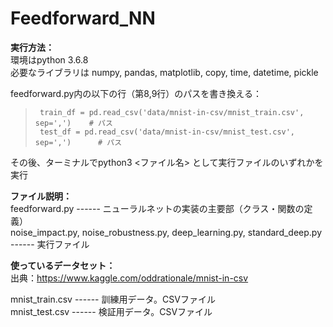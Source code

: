 # Feedforward_NN

<b>実行方法：</b><br>
環境はpython 3.6.8<br>
必要なライブラリは numpy, pandas, matplotlib, copy, time, datetime, pickle

feedforward.py内の以下の行（第8,9行）のパスを書き換える：

>      train_df = pd.read_csv('data/mnist-in-csv/mnist_train.csv', sep=',')    # パス
>      test_df = pd.read_csv('data/mnist-in-csv/mnist_test.csv', sep=',')      # パス

その後、ターミナルでpython3 <ファイル名> として実行ファイルのいずれかを実行

<b>ファイル説明：</b><br>
feedforward.py ------ ニューラルネットの実装の主要部（クラス・関数の定義）<br>
noise_impact.py, noise_robustness.py, deep_learning.py, standard_deep.py ------ 実行ファイル<Br>

<b>使っているデータセット：</b><br>
出典：https://www.kaggle.com/oddrationale/mnist-in-csv

mnist_train.csv ------ 訓練用データ。CSVファイル<br>
mnist_test.csv ------ 検証用データ。CSVファイル<br>
